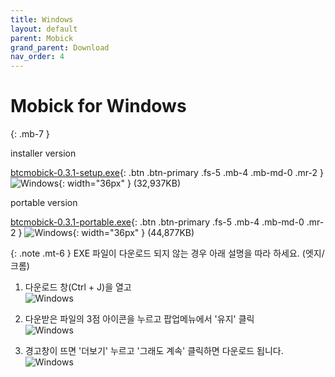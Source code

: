 ```yaml
---
title: Windows
layout: default
parent: Mobick
grand_parent: Download
nav_order: 4
---
```


# Mobick for Windows
{: .mb-7 }

installer version

[btcmobick-0.3.1-setup.exe](/html/dist/mobick/0.3.1/btcmobick-0.3.1-setup.exe){: .btn .btn-primary .fs-5 .mb-4 .mb-md-0 .mr-2 }
![Windows](/html/assets/images/windows.svg){: width="36px" }
(32,937KB)


portable version

[btcmobick-0.3.1-portable.exe](/html/dist/mobick/0.3.1/btcmobick-0.3.1-portable.exe){: .btn .btn-primary .fs-5 .mb-4 .mb-md-0 .mr-2 }
![Windows](/html/assets/images/windows.svg){: width="36px" }
(44,877KB)

{: .note .mt-6 }
EXE 파일이 다운로드 되지 않는 경우 아래 설명을 따라 하세요. (엣지/크롬)
<!--
1) 다운로드 창(Ctrl + J)을 열고<br/>
2) 다운받은 파일의 3점 아이콘을 클릭하고 팝업메뉴에서 '유지' 클릭<br/>
3) 경고창이 뜨면 '더보기' 클릭하고 '그래도 계속' 클릭하면 다운로드 됩니다.
-->

1) 다운로드 창(Ctrl + J)을 열고<br/>
![Windows](/html/assets/images/howto.windows.a1.png) 

2) 다운받은 파일의 3점 아이콘을 누르고 팝업메뉴에서 '유지' 클릭<br/>
![Windows](/html/assets/images/howto.windows.a2.png) 

3) 경고창이 뜨면 '더보기' 누르고 '그래도 계속' 클릭하면 다운로드 됩니다.<br/>
![Windows](/html/assets/images/howto.windows.a3.png)
